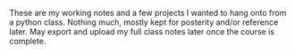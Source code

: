 These are my working notes and a few projects I wanted to hang onto from a python class. Nothing much, mostly kept for posterity and/or reference later. May export and upload my full class notes later once the course is complete. 